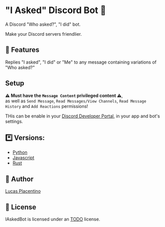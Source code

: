 # "I Asked" Discord Bot 🤖
A Discord "Who asked?", "I did" bot.  

Make your Discord servers friendlier.  

## 🎾 Features
Replies "I asked", "I did" or "Me" to any message containing variations of "Who asked?"  

## Setup
**⚠️ Must have the `Message Content` privileged content ⚠️**,  
as well as `Send Message`, `Read Messages/View Channels`, `Read Message History` and `Add Reactions` permissions!

THis can be enable in your [Discord Developer Portal](https://discord.com/developers), in your app and bot's settings.

## *️⃣ Versions:
- [Python](https://github.com/LucasPlacentino/iasked-bot/tree/python)
- [Javascript](https://github.com/LucasPlacentino/iasked-bot/tree/javascript)
- [Rust](https://github.com/LucasPlacentino/iasked-bot/tree/rust)

## 👤 Author
[Lucas Placentino](https://github.com/LucasPlacentino)

## 📜 License
IAskedBot is licensed under an [TODO](todo) license.
